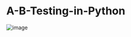 # A-B-Testing-in-Python

![image](https://github.com/tanuj312001/A-B-Testing-in-Python/assets/60888384/ffc1f6f2-3adc-4cac-8426-702e030420e8)
